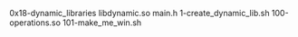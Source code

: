 0x18-dynamic_libraries
libdynamic.so
main.h
1-create_dynamic_lib.sh
100-operations.so
101-make_me_win.sh
